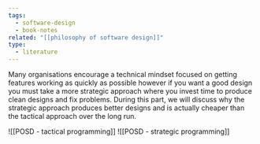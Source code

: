 ```yaml
---
tags:
  - software-design
  - book-notes
related: "[[philosophy of software design]]"
type:
  - literature
---
```

Many organisations encourage a technical mindset focused on getting features working as quickly as possible however if you want a good design you must take a more strategic approach where you invest time to produce clean designs and fix problems. During this part, we will discuss why the strategic approach produces better designs and is actually cheaper than the tactical approach over the long run.

![[POSD - tactical programming]]
![[POSD - strategic programming]]
